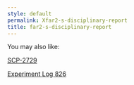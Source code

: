 ```yaml
---
style: default
permalink: Xfar2-s-disciplinary-report
title: far2-s-disciplinary-report
---
```

You may also like:

[SCP-2729](http://scp-wiki.net/scp-2729)

[Experiment Log 826](http://scp-wiki.net/experiment-log-826)

